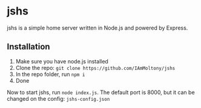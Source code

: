 
# jshs

jshs is a simple home server written in Node.js and powered by Express.

## Installation

1. Make sure you have node.js installed
1. Clone the repo: `git clone https://github.com/IAmMoltony/jshs`
1. In the repo folder, run `npm i`
1. Done

Now to start jshs, run `node index.js`. The default port is 8000, but it can be changed on the config: `jshs-config.json`